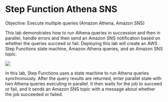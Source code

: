 # Step Function Athena SNS

Objective: Execute multiple queries (Amazon Athena, Amazon SNS)

This lab demonstrates how to run Athena queries in succession and then in parallel, handle errors and then send an Amazon SNS notification based on whether the queries succeed or fail. Deploying this lab will create an AWS Step Functions state machine, Amazon Athena queries, and an Amazon SNS topic.

![](https://user-images.githubusercontent.com/62965911/214565067-21963523-65e6-4c80-89c3-0347661cb490.png)

In this lab, Step Functions uses a state machine to run Athena queries synchronously. After the query results are returned, enter parallel state with two Athena queries executing in parallel. It then waits for the job to succeed or fail, and it sends an Amazon SNS topic with a message about whether the job succeeded or failed.